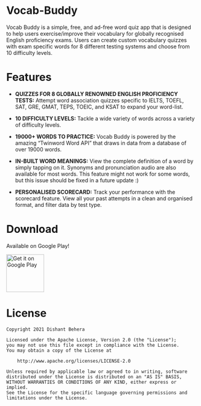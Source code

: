 # Vocab-Buddy

Vocab Buddy is a simple, free, and ad-free word quiz app that is designed to help users exercise/improve their vocabulary for globally recognised English proficiency exams. Users can create custom vocabulary quizzes with exam specific words for 8 different testing systems and choose from 10 difficulty levels.

# Features

- <b>QUIZZES FOR 8 GLOBALLY RENOWNED ENGLISH PROFICIENCY TESTS:</b> Attempt word association quizzes specific to IELTS, TOEFL, SAT, GRE, GMAT, TEPS, TOEIC, and KSAT to expand your word-list.

- <b>10 DIFFICULTY LEVELS:</b> Tackle a wide variety of words across a variety of difficulty levels.

- <b>19000+ WORDS TO PRACTICE:</b> Vocab Buddy is powered by the amazing “Twinword Word API” that draws in data from a database of over 19000 words. 

- <b>IN-BUILT WORD MEANINGS:</b> View the complete definition of a word by simply tapping on it. Synonyms and pronunciation audio are also available for most words. This feature might not work for some words, but this issue should be fixed in a future update :)

- <b>PERSONALISED SCORECARD:</b> Track your performance with the scorecard feature. View all your past attempts in a clean and organised format, and filter data by test type.


# Download

Available on Google Play! 

<a href='https://play.google.com/store/apps/details?id=com.dishant26201.wordquiz&pcampaignid=pcampaignidMKT-Other-global-all-co-prtnr-py-PartBadge-Mar2515-1'><img alt='Get it on Google Play' height="100" src='https://play.google.com/intl/en_us/badges/static/images/badges/en_badge_web_generic.png' style="max-width:100%;"/></a>


# License

    Copyright 2021 Dishant Behera

    Licensed under the Apache License, Version 2.0 (the "License");
    you may not use this file except in compliance with the License.
    You may obtain a copy of the License at

        http://www.apache.org/licenses/LICENSE-2.0

    Unless required by applicable law or agreed to in writing, software
    distributed under the License is distributed on an "AS IS" BASIS,
    WITHOUT WARRANTIES OR CONDITIONS OF ANY KIND, either express or implied.
    See the License for the specific language governing permissions and
    limitations under the License.    
